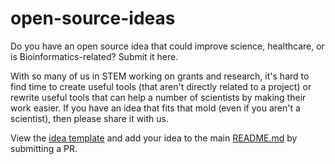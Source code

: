 # open-source-ideas

Do you have an open source idea that could improve science, healthcare, or is Bioinformatics-related? Submit it here.

With so many of us in STEM working on grants and research, it's hard to find time to create useful tools (that aren't directly related to a project) or rewrite useful tools that can help a number of scientists by making their work easier. If you have an idea that fits that mold (even if you aren't a scientist), then please share it with us.

View the [idea template](https://github.com/datasnakes/open-source-ideas/blob/master/idea_template.md) and add your idea to the main [README.md](https://github.com/datasnakes/open-source-ideas/blob/master/README.md) by submitting a PR.
